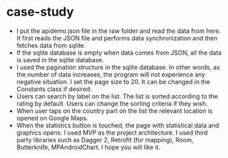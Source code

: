 # case-study
- I put the apidemo.json file in the raw folder and read the data from here. It first reads the JSON file and performs data synchronization and then fetches data from sqlite.
- If the sqlite database is empty when data comes from JSON, all the data is saved in the sqlite database.
- I used the pagination structure in the sqlite database. In other words, as the number of data increases, the program will not experience any negative situation. I set the page size to 20. It can be changed in the Constants class if desired.
- Users can search by label on the list. The list is sorted according to the rating by default. Users can change the sorting criteria if they wish.
- When user taps on the country part on the list the relevant location is opened on Google Maps.
- When the statistics button is touched, the page with statistical data and graphics opens.
I used MVP as the project architecture. I used third party libraries such as Dagger 2, Retrofit (for mapping), Room, Butterknife, MPAndroidChart.
I hope you will like it.


